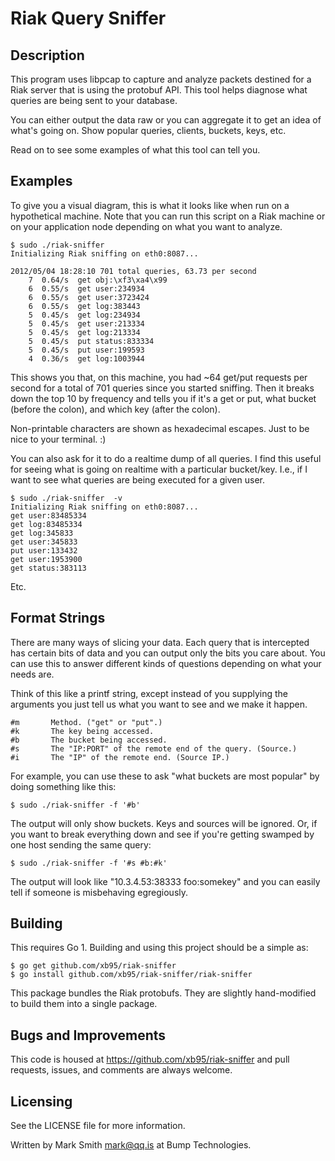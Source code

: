 # Riak Query Sniffer

## Description

This program uses libpcap to capture and analyze packets destined for
a Riak server that is using the protobuf API. This tool helps diagnose
what queries are being sent to your database.

You can either output the data raw or you can aggregate it to get an
idea of what's going on. Show popular queries, clients, buckets, keys,
etc.

Read on to see some examples of what this tool can tell you.


## Examples

To give you a visual diagram, this is what it looks like when run on
a hypothetical machine. Note that you can run this script on a Riak
machine or on your application node depending on what you want to
analyze.

    $ sudo ./riak-sniffer  
    Initializing Riak sniffing on eth0:8087...

    2012/05/04 18:28:10 701 total queries, 63.73 per second
        7  0.64/s  get obj:\xf3\xa4\x99
        6  0.55/s  get user:234934
        6  0.55/s  get user:3723424
        6  0.55/s  get log:383443
        5  0.45/s  get log:234934
        5  0.45/s  get user:213334
        5  0.45/s  get log:213334
        5  0.45/s  put status:833334
        5  0.45/s  put user:199593
        4  0.36/s  get log:1003944

This shows you that, on this machine, you had ~64 get/put requests per
second for a total of 701 queries since you started sniffing. Then it
breaks down the top 10 by frequency and tells you if it's a get or put,
what bucket (before the colon), and which key (after the colon).

Non-printable characters are shown as hexadecimal escapes. Just to be
nice to your terminal. :)

You can also ask for it to do a realtime dump of all queries. I find
this useful for seeing what is going on realtime with a particular
bucket/key. I.e., if I want to see what queries are being executed for a
given user.

    $ sudo ./riak-sniffer  -v
    Initializing Riak sniffing on eth0:8087...
    get user:83485334
    get log:83485334
    get log:345833
    get user:345833
    put user:133432
    get user:1953900
    get status:383113

Etc.


## Format Strings

There are many ways of slicing your data. Each query that is intercepted
has certain bits of data and you can output only the bits you care
about. You can use this to answer different kinds of questions depending
on what your needs are.

Think of this like a printf string, except instead of you supplying the
arguments you just tell us what you want to see and we make it happen.

    #m       Method. ("get" or "put".)
    #k       The key being accessed.
    #b       The bucket being accessed.
    #s       The "IP:PORT" of the remote end of the query. (Source.)
    #i       The "IP" of the remote end. (Source IP.)

For example, you can use these to ask "what buckets are most popular" by
doing something like this:

    $ sudo ./riak-sniffer -f '#b'

The output will only show buckets. Keys and sources will be ignored. Or,
if you want to break everything down and see if you're getting swamped
by one host sending the same query:

    $ sudo ./riak-sniffer -f '#s #b:#k'

The output will look like "10.3.4.53:38333 foo:somekey" and you can
easily tell if someone is misbehaving egregiously.


## Building

This requires Go 1. Building and using this project should be a simple as:

    $ go get github.com/xb95/riak-sniffer
    $ go install github.com/xb95/riak-sniffer/riak-sniffer

This package bundles the Riak protobufs. They are slightly hand-modified
to build them into a single package.


## Bugs and Improvements 

This code is housed at https://github.com/xb95/riak-sniffer and pull
requests, issues, and comments are always welcome.


## Licensing

See the LICENSE file for more information.

Written by Mark Smith <mark@qq.is> at Bump Technologies.
